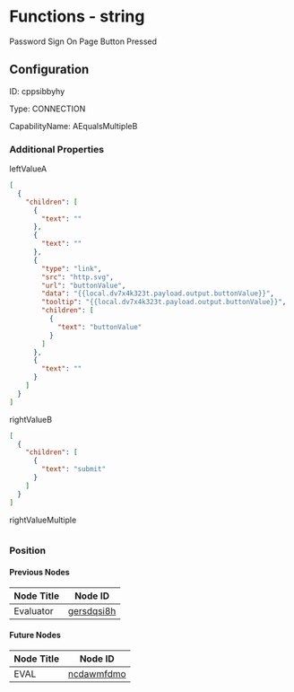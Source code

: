 # Functions - string 
Password Sign On Page Button Pressed
## Configuration
ID:  cppsibbyhy

Type: CONNECTION 

CapabilityName: AEqualsMultipleB






### Additional Properties
leftValueA
```json 
[
  {
    "children": [
      {
        "text": ""
      },
      {
        "text": ""
      },
      {
        "type": "link",
        "src": "http.svg",
        "url": "buttonValue",
        "data": "{{local.dv7x4k323t.payload.output.buttonValue}}",
        "tooltip": "{{local.dv7x4k323t.payload.output.buttonValue}}",
        "children": [
          {
            "text": "buttonValue"
          }
        ]
      },
      {
        "text": ""
      }
    ]
  }
]
```


rightValueB
```json 
[
  {
    "children": [
      {
        "text": "submit"
      }
    ]
  }
]
```


rightValueMultiple
```
```





### Position

#### Previous Nodes
| Node Title | Node ID |
| :------------- | ------------ |
| Evaluator | [gersdqsi8h](./gersdqsi8h.md) | 
 
 #### Future Nodes
| Node Title | Node ID |
| :------------- | ------------ |
| EVAL |[ncdawmfdmo](./ncdawmfdmo.md) | 